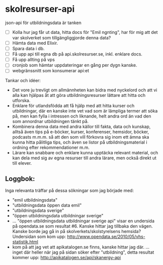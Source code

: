 # skolresurser-api
json-api för utbildningsdata är tanken

* [ ] Kolla hur jag får ut data, hitta docs för "Emil ngnting", har för mig att det var skolverket som tillgängliggjorde denna data?
* [ ] Hämta data med Elixir.
* [ ] Spara data i db.
* [ ] Få upp api till egna db på api.skolresurser.se, inkl. enklare docs.
* [ ] Få upp allting på vps
* [ ] cronjob som hämtar uppdateringar en gång per dygn kanske.
* [ ] webgränssnitt som konsumerar api:et

Tankar och idéer:
- Det vore ju trevligt om allmännheten kan bidra med nyckelord och att vi alla kan hjälpas åt att göra utbildningsresurser lättare att hitta och utforska.
- Enklare för utlandsfödda att få hjälp med att hitta kurser och utbildningar, där en kanske inte vet vad som är lämpliga termer att söka på, men kan fylla i intressen och liknande, helt andra ord än vad den som annordnar utbildningen tänkt på.
- Kombinera denna data med andra källor till fakta, data och kunskap, alltså även tips på e-böcker, kurser, konferenser, hemsidor, böcker, podcasts m.m.m. så att den som vill förkovra sig inom ett ämna ska kunna hitta pålitliga tips, och även se listor på utbildningsmaterial i ordning efter rekommendationer m.m.
- Lärare kan snabbare och enklare kunna upptäcka relevant material, och kan dela med sig av egna resurser till andra lärare, men också direkt ut till elever.

## Loggbok:
Inga relevanta träffar på dessa sökningar som jag började med:
* "emil utbildningsdata"
* "utbildningsdata öppen data emil"
* "utbildningsdata sverige"
* "öppen utbildningsdata utbildningar sverige"
* ... "öppen utbildningsdata utbildningar sverige api" visar en undersida på opendata.se som resultat #6. Kanske hittar jag tillbaka den vägen. Kanske borde jag gå in på skolverkets/skolstyrelsens hemsida?
  Undersidan som kom upp: http://www.opendata.se/2010/05/vhs-statistik.html
* kom på att jag vet att apikatalogen.se finns, kanske hittar jag där.
  ... inget där heller när jag på sidan söker efter "utbildning", detta resultat kommer upp: http://apikatalogen.se/api/skanergy-api
